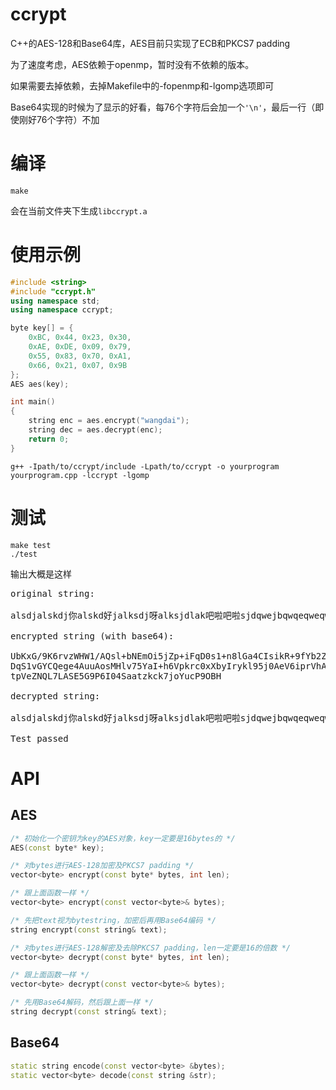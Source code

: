 # ccrypt

C++的AES-128和Base64库，AES目前只实现了ECB和PKCS7 padding

为了速度考虑，AES依赖于openmp，暂时没有不依赖的版本。

如果需要去掉依赖，去掉Makefile中的-fopenmp和-lgomp选项即可

Base64实现的时候为了显示的好看，每76个字符后会加一个`'\n'`，最后一行（即使刚好76个字符）不加

# 编译

```
make
```
会在当前文件夹下生成`libccrypt.a`

# 使用示例

```cpp
#include <string>
#include "ccrypt.h"
using namespace std;
using namespace ccrypt;

byte key[] = {
    0xBC, 0x44, 0x23, 0x30,
    0xAE, 0xDE, 0x09, 0x79,
    0x55, 0x83, 0x70, 0xA1,
    0x66, 0x21, 0x07, 0x9B
};
AES aes(key);

int main()
{
    string enc = aes.encrypt("wangdai");
    string dec = aes.decrypt(enc);
    return 0;
}
```

```
g++ -Ipath/to/ccrypt/include -Lpath/to/ccrypt -o yourprogram yourprogram.cpp -lccrypt -lgomp
```

# 测试

```
make test
./test
```

输出大概是这样

<pre>
original string:

alsdjalskdj你alskd好jalksdj呀alksjdlak吧啦吧啦sjdqwejbqwqeqweqweqwescvfv]'f[pb]bl]-30=13-rodsk asdfj qw3    wkjeb12348214

encrypted string (with base64):

UbKxG/9K6rvzWHW1/AQsl+bNEmOi5jZp+iFqD0s1+n8lGa4CIsikR+9fYb2Zq36c0dFsZpzwWYL9
DqS1vGYCQege4AuuAosMHlv75YaI+h6Vpkrc0xXbyIrykl95j0AeV6iprVhAFcpm+N02At1WdS//
tpVeZNQL7LASE5G9P6I04Saatzkck7joYucP9OBH

decrypted string:

alsdjalskdj你alskd好jalksdj呀alksjdlak吧啦吧啦sjdqwejbqwqeqweqweqwescvfv]'f[pb]bl]-30=13-rodsk asdfj qw3    wkjeb12348214

Test passed
</pre>

# API

## AES

```cpp
/* 初始化一个密钥为key的AES对象，key一定要是16bytes的 */
AES(const byte* key);

/* 对bytes进行AES-128加密及PKCS7 padding */
vector<byte> encrypt(const byte* bytes, int len);

/* 跟上面函数一样 */
vector<byte> encrypt(const vector<byte>& bytes);

/* 先把text视为bytestring，加密后再用Base64编码 */
string encrypt(const string& text);

/* 对bytes进行AES-128解密及去除PKCS7 padding，len一定要是16的倍数 */
vector<byte> decrypt(const byte* bytes, int len);

/* 跟上面函数一样 */
vector<byte> decrypt(const vector<byte>& bytes);

/* 先用Base64解码，然后跟上面一样 */
string decrypt(const string& text);
```

## Base64

```cpp
static string encode(const vector<byte> &bytes);
static vector<byte> decode(const string &str);
```
